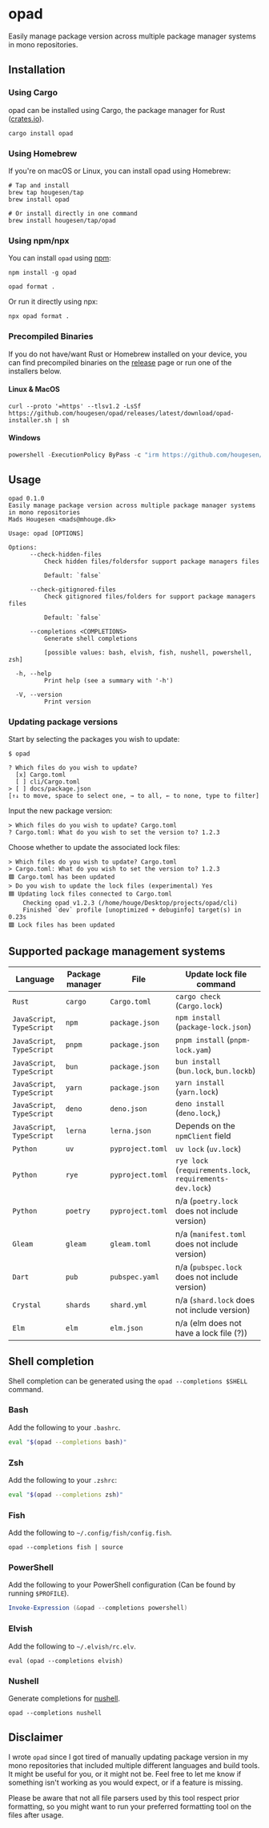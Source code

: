 # opad

Easily manage package version across multiple package manager systems in mono repositories.

## Installation

### Using Cargo

opad can be installed using Cargo, the package manager for Rust ([crates.io](https://crates.io/crates/opad)).

```shell
cargo install opad
```

### Using Homebrew

If you're on macOS or Linux, you can install opad using Homebrew:

```shell
# Tap and install
brew tap hougesen/tap
brew install opad

# Or install directly in one command
brew install hougesen/tap/opad
```

### Using npm/npx

You can install `opad` using [npm](https://www.npmjs.com/package/opad):

```shell
npm install -g opad

opad format .
```

Or run it directly using npx:

```shell
npx opad format .
```

### Precompiled Binaries

If you do not have/want Rust or Homebrew installed on your device, you can find precompiled binaries on the [release](https://github.com/hougesen/opad/releases) page or run one of the installers below.

#### Linux & MacOS

```shell
curl --proto '=https' --tlsv1.2 -LsSf https://github.com/hougesen/opad/releases/latest/download/opad-installer.sh | sh
```

#### Windows

```powershell
powershell -ExecutionPolicy ByPass -c "irm https://github.com/hougesen/opad/releases/latest/download/opad-installer.ps1 | iex"
```

## Usage

<!-- START_SECTION:base-command-help -->

```
opad 0.1.0
Easily manage package version across multiple package manager systems in mono repositories
Mads Hougesen <mads@mhouge.dk>

Usage: opad [OPTIONS]

Options:
      --check-hidden-files
          Check hidden files/foldersfor support package managers files

          Default: `false`

      --check-gitignored-files
          Check gitignored files/folders for support package managers files

          Default: `false`

      --completions <COMPLETIONS>
          Generate shell completions

          [possible values: bash, elvish, fish, nushell, powershell, zsh]

  -h, --help
          Print help (see a summary with '-h')

  -V, --version
          Print version
```

<!-- END_SECTION:base-command-help -->

### Updating package versions

Start by selecting the packages you wish to update:

```
$ opad

? Which files do you wish to update?
  [x] Cargo.toml
  [ ] cli/Cargo.toml
> [ ] docs/package.json
[↑↓ to move, space to select one, → to all, ← to none, type to filter]
```

Input the new package version:

```
> Which files do you wish to update? Cargo.toml
? Cargo.toml: What do you wish to set the version to? 1.2.3
```

Choose whether to update the associated lock files:

```
> Which files do you wish to update? Cargo.toml
> Cargo.toml: What do you wish to set the version to? 1.2.3
🟩 Cargo.toml has been updated
> Do you wish to update the lock files (experimental) Yes
🟦 Updating lock files connected to Cargo.toml
    Checking opad v1.2.3 (/home/houge/Desktop/projects/opad/cli)
    Finished `dev` profile [unoptimized + debuginfo] target(s) in 0.23s
🟩 Lock files has been updated
```

## Supported package management systems

| Language                   | Package manager | File             | Update lock file command                                  |
| -------------------------- | --------------- | ---------------- | --------------------------------------------------------- |
| `Rust`                     | `cargo`         | `Cargo.toml`     | `cargo check` (`Cargo.lock`)                              |
| `JavaScript`, `TypeScript` | `npm`           | `package.json`   | `npm install` (`package-lock.json`)                       |
| `JavaScript`, `TypeScript` | `pnpm`          | `package.json`   | `pnpm install` (`pnpm-lock.yam`)                          |
| `JavaScript`, `TypeScript` | `bun`           | `package.json`   | `bun install` (`bun.lock`, `bun.lockb`)                   |
| `JavaScript`, `TypeScript` | `yarn`          | `package.json`   | `yarn install` (`yarn.lock`)                              |
| `JavaScript`, `TypeScript` | `deno`          | `deno.json`      | `deno install` (`deno.lock`,)                             |
| `JavaScript`, `TypeScript` | `lerna`         | `lerna.json`     | Depends on the `npmClient` field                          |
| `Python`                   | `uv`            | `pyproject.toml` | `uv lock` (`uv.lock`)                                     |
| `Python`                   | `rye`           | `pyproject.toml` | `rye lock` (`requirements.lock`, `requirements-dev.lock`) |
| `Python`                   | `poetry`        | `pyproject.toml` | n/a (`poetry.lock` does not include version)              |
| `Gleam`                    | `gleam`         | `gleam.toml`     | n/a (`manifest.toml` does not include version)            |
| `Dart`                     | `pub`           | `pubspec.yaml`   | n/a (`pubspec.lock` does not include version)             |
| `Crystal`                  | `shards`        | `shard.yml`      | n/a (`shard.lock` does not include version)               |
| `Elm`                      | `elm`           | `elm.json`       | n/a (elm does not have a lock file (?))                   |

## Shell completion

Shell completion can be generated using the `opad --completions $SHELL` command.

### Bash

Add the following to your `.bashrc`.

```bash
eval "$(opad --completions bash)"
```

### Zsh

Add the following to your `.zshrc`:

```zsh
eval "$(opad --completions zsh)"
```

### Fish

Add the following to `~/.config/fish/config.fish`.

```fish
opad --completions fish | source
```

### PowerShell

Add the following to your PowerShell configuration (Can be found by running `$PROFILE`).

```powershell
Invoke-Expression (&opad --completions powershell)
```

### Elvish

Add the following to `~/.elvish/rc.elv`.

```elvish
eval (opad --completions elvish)
```

### Nushell

Generate completions for [nushell](https://github.com/nushell/nushell).

```nushell
opad --completions nushell
```

## Disclaimer

I wrote `opad` since I got tired of manually updating package version in my mono repositories that included multiple different languages and build tools. It might be useful for you, or it might not be. Feel free to let me know if something isn't working as you would expect, or if a feature is missing.

Please be aware that not all file parsers used by this tool respect prior formatting, so you might want to run your preferred formatting tool on the files after usage.
